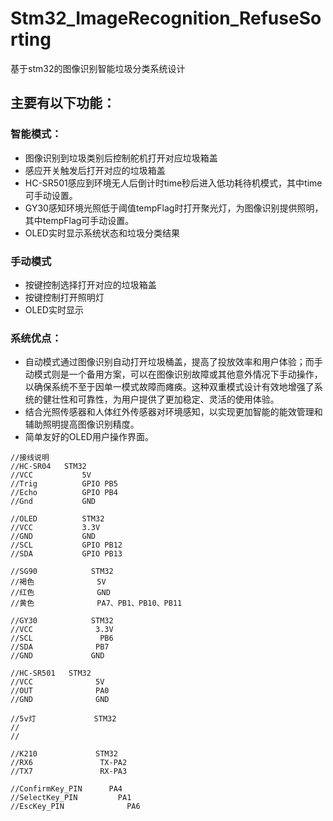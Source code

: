 # Stm32_ImageRecognition_RefuseSorting
 基于stm32的图像识别智能垃圾分类系统设计

## 主要有以下功能：
### 智能模式：
* 图像识别到垃圾类别后控制舵机打开对应垃圾箱盖
* 感应开关触发后打开对应的垃圾箱盖
* HC-SR501感应到环境无人后倒计时time秒后进入低功耗待机模式，其中time可手动设置。
* GY30感知环境光照低于阈值tempFlag时打开聚光灯，为图像识别提供照明，其中tempFlag可手动设置。
* OLED实时显示系统状态和垃圾分类结果
### 手动模式
* 按键控制选择打开对应的垃圾箱盖
* 按键控制打开照明灯
* OLED实时显示

### 系统优点：
* 自动模式通过图像识别自动打开垃圾桶盖，提高了投放效率和用户体验；而手动模式则是一个备用方案，可以在图像识别故障或其他意外情况下手动操作，以确保系统不至于因单一模式故障而瘫痪。这种双重模式设计有效地增强了系统的健壮性和可靠性，为用户提供了更加稳定、灵活的使用体验。
* 结合光照传感器和人体红外传感器对环境感知，以实现更加智能的能效管理和辅助照明提高图像识别精度。
* 简单友好的OLED用户操作界面。
```
//接线说明
//HC-SR04	STM32
//VCC	        5V
//Trig	        GPIO PB5
//Echo	        GPIO PB4
//Gnd	        GND

//OLED	        STM32
//VCC	        3.3V
//GND	        GND
//SCL	        GPIO PB12
//SDA	        GPIO PB13

//SG90            STM32
//褐色              5V
//红色              GND
//黄色              PA7、PB1、PB10、PB11

//GY30            STM32
//VCC              3.3V
//SCL               PB6
//SDA              PB7  
//GND             GND

//HC-SR501   STM32
//VCC              5V
//OUT              PA0
//GND              GND

//5v灯             STM32
//
//

//K210             STM32
//RX6               TX-PA2
//TX7               RX-PA3

//ConfirmKey_PIN      PA4 
//SelectKey_PIN         PA1
//EscKey_PIN              PA6
```
